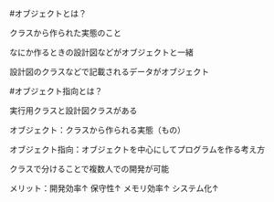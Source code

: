 #オブジェクトとは？

クラスから作られた実態のこと

なにか作るときの設計図などがオブジェクトと一緒

設計図のクラスなどで記載されるデータがオブジェクト

#オブジェクト指向とは？

実行用クラスと設計図クラスがある

オブジェクト：クラスから作られる実態（もの）

オブジェクト指向：オブジェクトを中心にしてプログラムを作る考え方

クラスで分けることで複数人での開発が可能

メリット：開発効率↑ 保守性↑ メモリ効率↑ システム化↑
